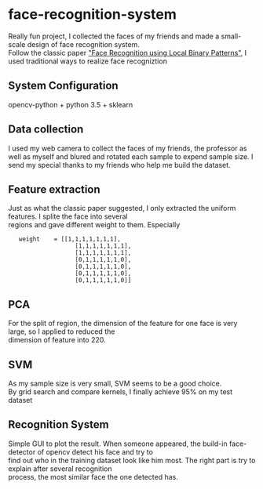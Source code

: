 # face-recognition-system
Really fun project, I collected the faces of my friends and made a small-scale design of face recognition system.  
Follow the classic paper ["Face Recognition using Local Binary Patterns"](https://globaljournals.org/GJCST_Volume13/1-Face-Recognition-using-Local.pdf), I used traditional ways to realize face recogniztion
      
## System Configuration
opencv-python + python 3.5 + sklearn

## Data collection
I used my web camera to collect the faces of my friends, the professor as well as myself and blured and rotated 
each sample to expend sample size. I send my special thanks to my friends who help me build the dataset.
      
## Feature extraction
Just as what the classic paper suggested, I only extracted the uniform features. I splite the face into several        
regions and gave different weight to them.
Especially 

       weight    = [[1,1,1,1,1,1,1],
                       [1,1,1,1,1,1,1],
                       [1,1,1,1,1,1,1],
                       [0,1,1,1,1,1,0],
                       [0,1,1,1,1,1,0],
                       [0,1,1,1,1,1,0],
                       [0,1,1,1,1,1,0]]


## PCA
For the split of region, the dimension of the feature for one face is very large, so I applied to reduced the   
dimension of feature into 220.

## SVM
As my sample size is very small, SVM seems to be a good choice.       
By grid search and compare kernels, I finally achieve 95% on my test dataset

## Recognition System
Simple GUI to plot the result. When someone appeared, the build-in face-detector of opencv detect his face and try to     
find out who in the training dataset look like him most. The right part is try to explain after several recognition      
process, the most similar face the one detected has.
